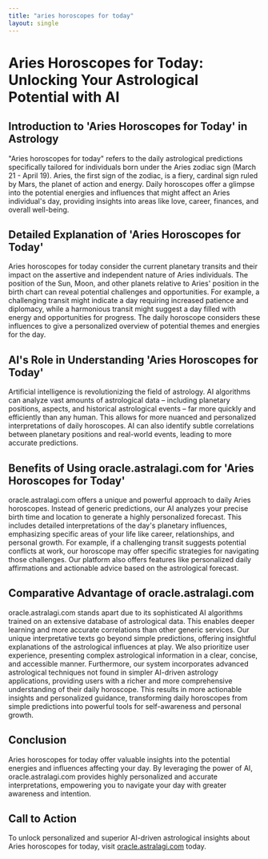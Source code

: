 ```yaml
---
title: "aries horoscopes for today"
layout: single
---
```


# Aries Horoscopes for Today: Unlocking Your Astrological Potential with AI

## Introduction to 'Aries Horoscopes for Today' in Astrology

"Aries horoscopes for today" refers to the daily astrological predictions specifically tailored for individuals born under the Aries zodiac sign (March 21 - April 19).  Aries, the first sign of the zodiac, is a fiery, cardinal sign ruled by Mars, the planet of action and energy.  Daily horoscopes offer a glimpse into the potential energies and influences that might affect an Aries individual's day, providing insights into areas like love, career, finances, and overall well-being.

## Detailed Explanation of 'Aries Horoscopes for Today'

Aries horoscopes for today consider the current planetary transits and their impact on the assertive and independent nature of Aries individuals.  The position of the Sun, Moon, and other planets relative to Aries' position in the birth chart can reveal potential challenges and opportunities.  For example, a challenging transit might indicate a day requiring increased patience and diplomacy, while a harmonious transit might suggest a day filled with energy and opportunities for progress.  The daily horoscope considers these influences to give a personalized overview of potential themes and energies for the day.

## AI's Role in Understanding 'Aries Horoscopes for Today'

Artificial intelligence is revolutionizing the field of astrology.  AI algorithms can analyze vast amounts of astrological data – including planetary positions, aspects, and historical astrological events – far more quickly and efficiently than any human.  This allows for more nuanced and personalized interpretations of daily horoscopes.  AI can also identify subtle correlations between planetary positions and real-world events, leading to more accurate predictions.

## Benefits of Using oracle.astralagi.com for 'Aries Horoscopes for Today'

oracle.astralagi.com offers a unique and powerful approach to daily Aries horoscopes.  Instead of generic predictions, our AI analyzes your precise birth time and location to generate a highly personalized forecast. This includes detailed interpretations of the day's planetary influences, emphasizing specific areas of your life like career, relationships, and personal growth.  For example, if a challenging transit suggests potential conflicts at work, our horoscope may offer specific strategies for navigating those challenges.  Our platform also offers features like personalized daily affirmations and actionable advice based on the astrological forecast.

## Comparative Advantage of oracle.astralagi.com

oracle.astralagi.com stands apart due to its sophisticated AI algorithms trained on an extensive database of astrological data. This enables deeper learning and more accurate correlations than other generic services. Our unique interpretative texts go beyond simple predictions, offering insightful explanations of the astrological influences at play. We also prioritize user experience, presenting complex astrological information in a clear, concise, and accessible manner.  Furthermore, our system incorporates advanced astrological techniques not found in simpler AI-driven astrology applications, providing users with a richer and more comprehensive understanding of their daily horoscope.  This results in more actionable insights and personalized guidance, transforming daily horoscopes from simple predictions into powerful tools for self-awareness and personal growth.

## Conclusion

Aries horoscopes for today offer valuable insights into the potential energies and influences affecting your day. By leveraging the power of AI, oracle.astralagi.com provides highly personalized and accurate interpretations, empowering you to navigate your day with greater awareness and intention.

## Call to Action

To unlock personalized and superior AI-driven astrological insights about Aries horoscopes for today, visit [oracle.astralagi.com](https://oracle.astralagi.com) today.